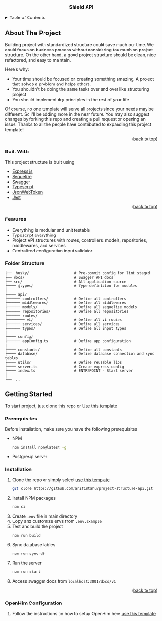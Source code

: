 <div id="top"></div>

<br />
<div align="center">
  <h3 align="center">Shield API</h3>


</div>

<!-- TABLE OF CONTENTS -->
<details>
  <summary>Table of Contents</summary>
  <ol>
    <li>
      <a href="#about-the-project">About The Project</a>
      <ul>
        <li><a href="#built-with">Built With</a></li>
      </ul>
    </li>
    <li>
      <a href="#getting-started">Getting Started</a>
      <ul>
        <li><a href="#prerequisites">Prerequisites</a></li>
        <li><a href="#installation">Installation</a></li>
      </ul>
    </li>
    <li><a href="#usage">Usage</a></li>
    <li><a href="#contributing">Contributing</a></li>
  </ol>
</details>

<!-- ABOUT THE PROJECT -->

## About The Project

Building project with standardized structure could save much our time. We could focus on business process without considering too much on project structure. On the other hand, a good project structure should be clean, nice refactored, and easy to maintain.

Here's why:

-   Your time should be focused on creating something amazing. A project that solves a problem and helps others.
-   You shouldn't be doing the same tasks over and over like structuring project
-   You should implement dry principles to the rest of your life

Of course, no one template will serve all projects since your needs may be different. So I'll be adding more in the near future. You may also suggest changes by forking this repo and creating a pull request or opening an issue. Thanks to all the people have contributed to expanding this project template!

<p align="right">(<a href="#top">back to top</a>)</p>

### Built With

This project structure is built using

-   [Express.js](https://expressjs.com/)
-   [Sequelize](https://sequelize.org/)
-   [Swagger](https://swagger.io/)
-   [Typescript](https://www.typescriptlang.org/)
-   [JsonWebToken](https://www.npmjs.com/package/jsonwebtoken)
-   [Jest](https://jestjs.io/)

<p align="right">(<a href="#top">back to top</a>)</p>

### Features

-   Everything is modular and unit testable
-   Typescript everything
-   Project API structures with routes, controllers, models, repositories, middlewares, and services
-   Centralized configuration input validator

### Folder Structure

```
├── .husky/                     # Pre-commit config for lint staged
├── docs/                       # Swagger API docs
├── src/                        # All application source
├──── @types/                   # Type definition for modules
|
├──── api/
├────── controllers/            # Define all controllers
├────── middlewares/            # Define all middlewares
├────── models/                 # Define all sequelize models
├────── repositories/           # Define all repositories
├────── routes/
├──────── v1/                   # Define all v1 routes
├────── services/               # Define all services
├────── types/                  # Define all input types
|
├──── config/
├────── appConfig.ts            # Define app configuration
|
├──── constants/                # Define all constants
├──── database/                 # Define database connection and sync tables
├──── utils/                    # Define reusable libs
├──── server.ts                 # Create express config
├──── index.ts                  # ENTRYPOINT - Start server
|
└── ...
```

<!-- GETTING STARTED -->

## Getting Started

To start project, just clone this repo or [Use this template](https://github.com/arifintahu/project-structure-api/generate)

### Prerequisites

Before installation, make sure you have the following prerequisites

-   NPM
    ```sh
    npm install npm@latest -g
    ```
-   Postgresql server

### Installation

1. Clone the repo or simply select [use this template](https://github.com/arifintahu/project-structure-api/generate)
    ```sh
    git clone https://github.com/arifintahu/project-structure-api.git
    ```
2. Install NPM packages
    ```sh
    npm ci
    ```
3. Create `.env` file in main directory
4. Copy and customize envs from `.env.example`
5. Test and build the project
    ```sh
    npm run build
    ```
6. Sync database tables
    ```sh
    npm run sync-db
    ```
7. Run the server
    ```sh
    npm run start
    ```
8. Access swagger docs from `localhost:3001/docs/v1`

<p align="right">(<a href="#top">back to top</a>)</p>


### OpenHim Configuration


1. Follow the instructions on how to setup OpenHim here [use this template](https://github.com/jembi/openhim-mediator-tutorial)
